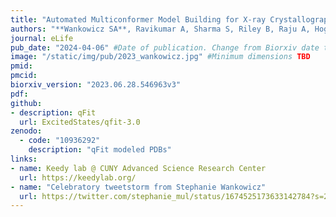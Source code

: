 ```yaml
---
title: "Automated Multiconformer Model Building for X-ray Crystallography and Cryo-EM"
authors: "**Wankowicz SA**, Ravikumar A, Sharma S, Riley B, Raju A, Hogan DW, van den Bedem H, Keedy DA, Fraser JS"
journal: eLife
pub_date: "2024-04-06" #Date of publication. Change from Biorxiv date to Journal date once accepted
image: "/static/img/pub/2023_wankowicz.jpg" #Minimum dimensions TBD
pmid: 
pmcid: 
biorxiv_version: "2023.06.28.546963v3"
pdf: 
github:
- description: qFit
  url: ExcitedStates/qfit-3.0
zenodo:
  - code: "10936292"
    description: "qFit modeled PDBs"
links:
- name: Keedy lab @ CUNY Advanced Science Research Center
  url: https://keedylab.org/
- name: "Celebratory tweetstorm from Stephanie Wankowicz"
  url: https://twitter.com/stephanie_mul/status/1674525173633142784?s=20
---
```

